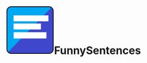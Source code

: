 <!DOCTYPE html>
<html lang="en" class="main">
<head>
    <meta charset="UTF-8">
    <meta http-equiv="X-UA-Compatible" content="IE=edge">
    <meta name="viewport" content="width=device-width, initial-scale=1.0">
    <title>README</title>
    <link rel="stylesheet" href="/assets/css/README.css">
</head>
<body>
    <div class="title">
        <h1 class=".banner"><img src="/src/main/resources/assets/FunnySentences/icon.png" id="icon">FunnySentences</h1>
    </div>
</body>
</html>
